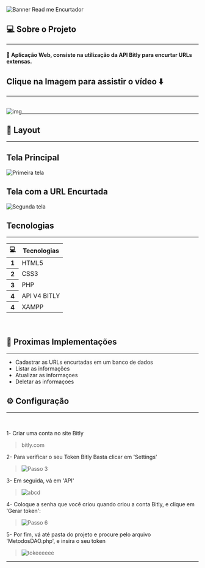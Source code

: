 <!-- # 🔗 ENCURTADOR DE URL -->
![Banner Read me Encurtador](https://user-images.githubusercontent.com/99847770/165175168-eb6b9740-9142-4751-be73-5ed87573c151.png)

## 💻 Sobre o Projeto

---

<h4>🔗 Aplicação Web, consiste na utilização da API Bitly para encurtar URLs extensas. </h4>




##  Clique na Imagem para assistir o vídeo ⬇️
---
<br>

<div style="width:100%">
<a href="https://youtu.be/nSBnAsGxp30">
<img src="https://user-images.githubusercontent.com/99847770/165176436-3de9432b-ff4c-418d-996f-e1e10154d327.png" alt="img" style="float:left;"></a>
</div>

---

## 🎨 Layout
---

## Tela Principal
![Primeira tela](https://user-images.githubusercontent.com/99847770/165177487-1146e946-0092-47ca-8f5f-e57d90344fe5.PNG)

## Tela com a URL Encurtada

![Segunda tela](https://user-images.githubusercontent.com/99847770/165177562-e5a3885b-7289-4875-a739-f8767b543a20.PNG)


## Tecnologias
---

<table class="table">
  <thead>
    <tr>
      <th scope="col">💻</th>
      <th scope="col">Tecnologias</th>
    </tr>
  </thead>
  <tbody>
    <tr>
      <th scope="row">1</th>
      <td>HTML5</td>
    </tr>
    <tr>
      <th scope="row">2</th>
      <td>CSS3</td>
    </tr>
    <tr>
      <th scope="row">3</th>
      <td>PHP</td>
    </tr>
    <tr>
      <th scope="row">4</th>
      <td>API V4 BITLY</td>
    </tr>
    <tr>
      <th scope="row">4</th>
      <td>XAMPP</td>
    </tr>
  </tbody>
</table>
<br>

## 🚀 Proximas Implementações

---

* Cadastrar as URLs encurtadas em um banco de dados
* Listar as informações
* Atualizar as informaçoes 
* Deletar as informaçoes

## ⚙ Configuração

---

<br>

1- Criar uma conta no site Bitly
> bitly.com

2- Para verificar o seu Token Bitly Basta clicar em 'Settings'
>![Passo 3](https://user-images.githubusercontent.com/99847770/162640315-e40d3f03-1870-471f-b943-2353e95935e6.PNG)

3- Em seguida, vá em 'API'
>![abcd](https://user-images.githubusercontent.com/99847770/162646123-91d70ddb-3010-4808-aac1-4e4eb65f3267.PNG)

4- Coloque a senha que você criou quando criou a conta Bitly, e clique em 'Gerar token':
>![Passo 6](https://user-images.githubusercontent.com/99847770/162640344-70b8f082-708f-4bc3-aa43-fa56860f752d.PNG)

5- Por fim, vá até pasta do projeto e procure pelo arquivo 'MetodosDAO.php', e insira o seu token
>![tokeeeeee](https://user-images.githubusercontent.com/99847770/162646367-90d654b7-c94d-4bbf-8cc7-42d222f21c07.PNG)

---
